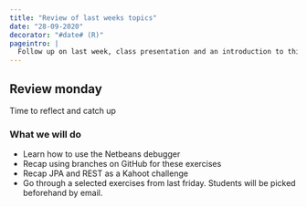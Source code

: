 ```yaml
---
title: "Review of last weeks topics"
date: "28-09-2020"
decorator: "#date# (R)"
pageintro: |
  Follow up on last week, class presentation and an introduction to this week
---
```


## Review monday
Time to reflect and catch up

### What we will do
- Learn how to use the Netbeans debugger
- Recap using branches on GitHub for these exercises
- Recap JPA and REST as a Kahoot challenge
- Go through a selected exercises from last friday. Students will be picked beforehand by email.